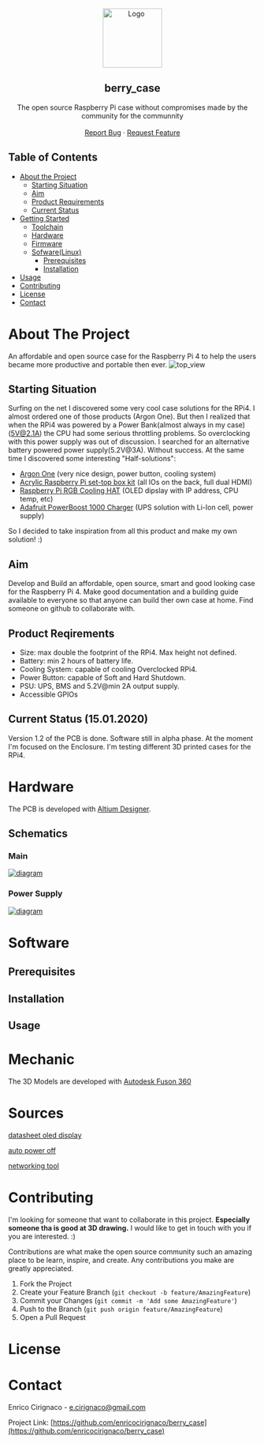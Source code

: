 
<!--
*** Thanks for checking out this README Template. If you have a suggestion that would
*** make this better, please fork the berry_case and create a pull request or simply open
*** an issue with the tag "enhancement".
*** Thanks again! Now go create something AMAZING! :D
***
***
***
*** To avoid retyping too much info. Do a search and replace for the following:
*** enricocirignaco(github_username), berry_case(repo), e.cirignaco@gmail.com(email)
-->


<!-- PROJECT LOGO -->
<br />
<p align="center">
    <img src="./ressources/images/logo.png" alt="Logo" width="120">
  </a>

  <h2 align="center">berry_case</h2>

  <p align="center">
    The open source Raspberry Pi case without compromises made by the community for the communnity
    <br />
    <br />
    <a href="https://github.com/enricocirignaco/berry_case/issues">Report Bug</a>
    ·
    <a href="https://github.com/enricocirignaco/berry_case/issues">Request Feature</a>
  </p>
</p>



<!-- TABLE OF CONTENTS -->
## Table of Contents

* [About the Project](#about-the-project)
  * [Starting Situation](#starting-situation)
  * [Aim](#aim)
  * [Product Requirements](#product-requirements)
  * [Current Status](#curent-status)
* [Getting Started](#getting-started)
  * [Toolchain](#Toolchain)
  * [Hardware](#hardware)
  * [Firmware](#firmware)
  * [Sofware(Linux)](#software)
    * [Prerequisites](#prerequisites)
    * [Installation](#installation)
* [Usage](#usage)
* [Contributing](#contributing)
* [License](#license)
* [Contact](#contact)


<!-- ABOUT THE PROJECT -->
# About The Project
An affordable and open source case for the Raspberry Pi 4 to help the users became more productive and portable then ever.
<img src="./ressources/images/v1.2_side.png" alt="top_view">

## Starting Situation

Surfing on the net I discovered some very cool case solutions for the RPi4. I almost ordered one of those products (Argon One). But then I realized that when the RPi4 was powered by a Power Bank(almost always in my case)(5V@2.1A) the CPU had some serious throttling problems. So overclocking with this power supply was out of discussion. I searched for an alternative battery powered power supply(5.2V@3A). Without success.
At the same time I discovered some interesting "Half-solutions":
* [Argon One](https://www.argon40.com/argon-one-raspberry-pi-4-case.html) (very nice design, power button, cooling system)
* [Acrylic Raspberry Pi set-top box kit](https://wiki.52pi.com/index.php/Acrylic_Raspberry_Pi_set-top_box_kit_SKU:_ZP-0098) (all IOs on the back, full dual HDMI)
* [Raspberry Pi RGB Cooling HAT](https://www.yahboom.net/study/RGB_Cooling_HAT) (OLED dipslay with IP address, CPU temp, etc)
* [Adafruit PowerBoost 1000 Charger](https://www.adafruit.com/product/2465) (UPS solution with Li-Ion cell, power supply)

So I decided to take inspiration from all this product and make my own solution! :)

## Aim
Develop and Build an affordable, open source, smart and good looking case for the Raspberry Pi 4.
Make good documentation and a building guide available to everyone so that anyone can build ther own case at home.
Find someone on github to collaborate with.

## Product Reqirements
* Size: max double the footprint of the RPi4. Max height not defined.
* Battery: min 2 hours of battery life.
* Cooling System: capable of cooling Overclocked RPi4.
* Power Button: capable of Soft and Hard Shutdown.
* PSU: UPS, BMS and 5.2V@min 2A output supply.
* Accessible GPIOs

## Current Status (15.01.2020)
Version 1.2 of the PCB is done. Software still in alpha phase. At the moment I'm focused on the Enclosure. I'm testing different 3D printed cases for the RPi4.

# Hardware
The PCB is developed with [Altium Designer](https://altium.com).
## Schematics
### Main
<a href="https://github.com/enricocirignaco/berry_case/blob/feature/readme/ressources/schematics/main.pdf">
  <img src="./ressources/images/schematics_main.jpg" alt="diagram">
</a>

### Power Supply
<a href="https://github.com/enricocirignaco/berry_case/blob/feature/readme/ressources/schematics/power_supply.pdf">
  <img src="./ressources/images/schematics_power_supply.jpg" alt="diagram">
</a>



# Software
## Prerequisites
## Installation
## Usage
# Mechanic
The 3D Models are developed with [Autodesk Fuson 360](https://www.autodesk.com/products/fusion-360/overview)

# Sources
[datasheet oled display](https://www.mcielectronics.cl/website_MCI/static/documents/0.91inch_OLED_Module_User_Manual_EN.pdf)

[auto power off](http://crsengineering.altervista.org/eng/pi/pi_GPIO_poweroff_eng.html)

[networking tool](https://www.raspberryconnect.com/projects/65-raspberrypi-hotspot-accesspoints/183-raspberry-pi-automatic-hotspot-and-static-hotspot-installer)

# Contributing

I'm looking for someone that want to collaborate in this project. **Especially someone tha is good at 3D drawing.** I would like to get in touch with you if you are interested. :)

Contributions are what make the open source community such an amazing place to be learn, inspire, and create. Any contributions you make are greatly appreciated.

1. Fork the Project
2. Create your Feature Branch (`git checkout -b feature/AmazingFeature`)
3. Commit your Changes (`git commit -m 'Add some AmazingFeature'`)
4. Push to the Branch (`git push origin feature/AmazingFeature`)
5. Open a Pull Request

# License

# Contact

Enrico Cirignaco - e.cirignaco@gmail.com

Project Link: [https://github.com/enricocirignaco/berry_case](https://github.com/enricocirignaco/berry_case)
